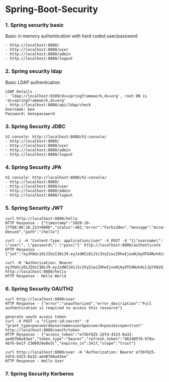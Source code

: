 # Spring-Boot-Security

### 1. Spring security basic
Basic in memory authentication with hard coded user/password
````
- http://localhost:8080/
- http://localhost:8080/user
- http://localhost:8080/admin
- http://localhost:8080/logout
````
### 2. Spring security ldap
Basic LDAP authentication
````
LDAP Details - 
- 'ldap://localhost:8389/dc=springframework,dc=org', root DN is 'dc=springframework,dc=org'
- http://localhost:8080/api/ldap/check
Username: ben
Password: benspassword
````

### 3. Spring Security JDBC
````
h2 console: http://localhost:8080/h2-console/
- http://localhost:8080/
- http://localhost:8080/user
- http://localhost:8080/admin
- http://localhost:8080/logout
````

### 4. Spring Security JPA
````
h2 console: http://localhost:8080/h2-console/
- http://localhost:8080/
- http://localhost:8080/user
- http://localhost:8080/admin
- http://localhost:8080/logout
````

### 5. Spring Security JWT
````
curl http://localhost:8080/hello
HTTP Response - {"timestamp":"2020-10-17T08:00:10.213+0000","status":403,"error":"Forbidden","message":"Access Denied","path":"/hello"}

curl -i -H "Content-Type: application/json" -X POST -d "{\"username\": \"user\", \"password\": \"pass\"}' http://localhost:8080/authenticate
HTTP Response - {"jwt":"eyJhbGciOiJIUzI1NiJ9.eyJzdWIiOiJ1c2VyIiwiZXhwIjoxNjAyOTU4Nzk4LCJpYXQiOjE2MDI5MjI3OTh9.ty4j6zwOC2ypQl6oXfQbLkDDc8s4Bhvusop3vbjeGtk"}

curl -H "Authorization: Bearer eyJhbGciOiJIUzI1NiJ9.eyJzdWIiOiJ1c2VyIiwiZXhwIjoxNjAyOTU4Nzk4LCJpYXQiOjE2MDI5MjI3OTh9.ty4j6zwOC2ypQl6oXfQbLkDDc8s4Bhvusop3vbjeGtk" http://localhost:8080/hello
HTTP Response - Hello World
````

### 6. Spring Security OAUTH2
````
curl http://localhost:8080/user
HTTP Response - {"error":"unauthorized","error_description":"Full authentication is required to access this resource"}

generate oauth access token
curl -X POST -u "client-id:secret" -d "grant_type=password&username=user&password=pass&scope=trust" http://localhost:8080/oauth/token
HTTP Response - {"access_token":"ef3bfd25-2dfd-4323-8a32-ae407b8a43ee","token_type":"bearer","refresh_token":"662405f8-978a-4bf6-be1f-2300924e8e3c","expires_in":3417,"scope":"trust"}

curl http://localhost:8080/user -H "Authorization: Bearer ef3bfd25-2dfd-4323-8a32-ae407b8a43ee"
HTTP Response - Hello User
````

### 7. Spring Security Kerberos